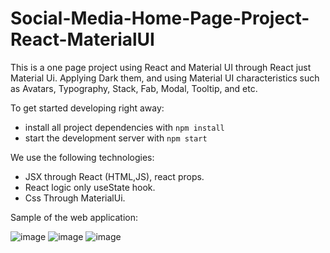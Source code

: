 # Social-Media-Home-Page-Project-React-MaterialUI

This is a one page project using React and Material UI through React just Material Ui.
Applying Dark them, and using Material UI characteristics such as Avatars, Typography, Stack, Fab, Modal, Tooltip, and etc.

To get started developing right away:

- install all project dependencies with `npm install`
- start the development server with `npm start`

We use the following technologies:

- JSX through React (HTML,JS), react props.
- React logic only useState hook.
- Css Through MaterialUi.

Sample of the web application:

![image](https://user-images.githubusercontent.com/97471166/213867421-4c88283a-6378-409b-b198-da7a10ab490e.png)
![image](https://user-images.githubusercontent.com/97471166/213866922-293aaee5-89f0-438b-81a5-d8383bfe89f0.png)
![image](https://user-images.githubusercontent.com/97471166/213867402-9ab27d87-ed98-4562-bf7e-148feb99ed49.png)


